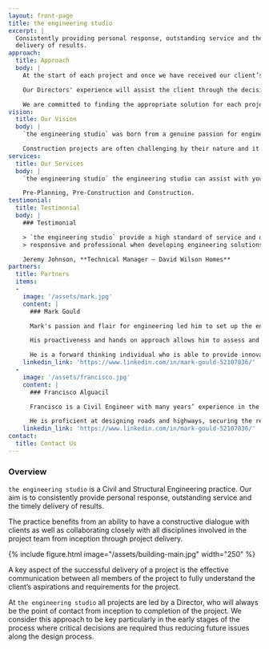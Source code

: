 ```yaml
---
layout: front-page
title: the engineering studio
excerpt: |
  Consistently providing personal response, outstanding service and the timely
  delivery of results.
approach:
  title: Approach
  body: |
    At the start of each project and once we have received our client’s specific requirements and aspirations we will identify the key aspects for the successful delivery of each particular project.

    Our Directors' experience will assist the client through the decision making process in regards to the design and planning stages, budget, programme, site, environment, project risk profile and deliverability at the early stages of the process.

    We are committed to finding the appropriate solution for each project, considering all factors and responding to our client’s and the project’s requirements and aspirations. At `the engineering studio` we find creative solutions to complex challenges.
vision:
  title: Our Vision
  body: |
    `the engineering studio` was born from a genuine passion for engineering and a will to engage with clients to ensure that not only the brief is delivered economically, by providing sustainable, robust and workable solutions, but your expectations are exceeded when you embark on your journey.  

    Construction projects are often challenging by their nature and it is our aim to add value and be a proactive part of the solution process.
services:
  title: Our Services
  body: |
    `the engineering studio` the engineering studio can assist with your project during any of the different stages:

    Pre-Planning, Pre-Construction and Construction.
testimonial:
  title: Testimonial
  body: |
    ### Testimonial

    > `the engineering studio` provide a high standard of service and delivery. They have been proactive,  
    > responsive and professional when developing engineering solutions and have a flexible approach to suit our requirements.

    Jeremy Johnson, **Technical Manager – David Wilson Homes**
partners:
  title: Partners
  items:
  -
    image: '/assets/mark.jpg'
    content: |
      ### Mark Gould

      Mark's passion and flair for engineering led him to set up the engineering studio in 2018 with the aim to provide clients with the best support, service and technical solutions for their projects. His 18 years’ practical experience working for some of the world’s leading multidisciplinary engineering companies has provided him with the knowledge and skills to be able to successfully design and manage a variety of construction projects in the education, health, commercial, residential and refurbishment sectors incorporating all of the major building materials.

      His proactiveness and hands on approach allows him to assess and establish the key risks of each project in order to successfully manage the design process from the outset through to completion.

      He is a forward thinking individual who is able to provide innovative design solutions on challenging sites. Mark's experience of building strong and trusting relationships with all team members maximises performance, while his high technical knowledge of civil & structural engineering ensures quality and excellence are constantly delivered for the duration of each project.
    linkedin_link: 'https://www.linkedin.com/in/mark-gould-52107836/'
  -
    image: '/assets/francisco.jpg'
    content: |
      ### Francisco Alguacil

      Francisco is a Civil Engineer with many years’ experience in the construction industry. He has practical experience of a wide variety of projects in all of the major sectors. Francisco is experienced in the design of surface water drainage systems in accordance with the SUDS hierarchy including soakaways, swales, attenuation ponds and underground attenuation tanks to meet the requirements of clients and LPAs. He has also secured the required Approvals from the Environment Agency, Local Drainage Boards and Water Authorities. He also designs foul drainage systems to discharge either into the nearby adopted sewer or to foul treatment plants and has applied and obtained the requisite S104, S185, S106 legal agreements for the proposed drainage works.

      He is proficient at designing roads and highways, securing the requisition for S38 & S278 agreements and is also very experienced in undertaking the 3D modelling of development sites to arrive at a balanced cut and fill solution, avoiding the need for the costly net import or export of bulk material across the entire site and under discreet phases.
    linkedin_link: 'https://www.linkedin.com/in/mark-gould-52107836/'
contact:
  title: Contact Us
---
```


### Overview

`the engineering studio` is a Civil and Structural Engineering practice. Our aim is to consistently provide personal response, outstanding service and the timely delivery of results.

The practice benefits from an ability to have a constructive dialogue with clients as well as collaborating closely with all disciplines involved in the project team from inception through project delivery.

{% include figure.html image="/assets/building-main.jpg" width="250" %}

A key aspect of the successful delivery of a project is the effective communication between all members of the project to fully understand the client’s aspirations and requirements for the project.

At `the engineering studio` all projects are led by a Director, who will always be the point of contact from inception to completion of the project. We consider this approach to be key particularly in the early stages of the process where critical decisions are required thus reducing future issues along the design process.
